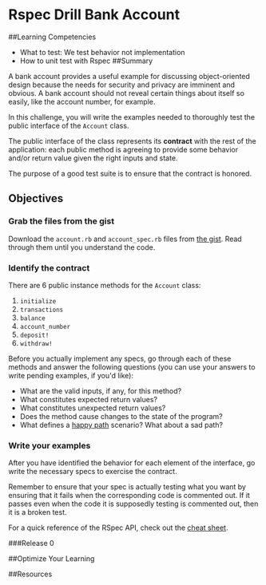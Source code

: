 # Rspec Drill Bank Account 
 
##Learning Competencies
- What to test: We test behavior not implementation
- How to unit test with Rspec
##Summary 

 A bank account provides a useful example for discussing object-oriented design because the needs for security and privacy are imminent and obvious.  A bank account should not reveal certain things about itself so easily, like the account number, for example.

In this challenge, you will write the examples needed to thoroughly test the public interface of the `Account` class.

The public interface of the class represents its **contract** with the rest of the application: each public method is agreeing to provide some behavior and/or return value given the right inputs and state.

The purpose of a good test suite is to ensure that the contract is honored.

## Objectives

### Grab the files from the gist

Download the `account.rb` and `account_spec.rb` files from [the gist](https://gist.github.com/dbc-challenges/6ee9524509555a3e4ba3).  Read through them until you understand the code.

### Identify the contract

There are 6 public instance methods for the `Account` class:

1. `initialize`
2. `transactions`
3. `balance`
4. `account_number`
5. `deposit!`
6. `withdraw!`

Before you actually implement any specs, go through each of these methods and answer the following questions (you can use your answers to write pending examples, if you'd like):

- What are the valid inputs, if any, for this method?
- What constitutes expected return values?
- What constitutes unexpected return values?
- Does the method cause changes to the state of the program?
- What defines a [happy path](http://en.wikipedia.org/wiki/Happy_path) scenario?  What about a sad path?

### Write your examples

After you have identified the behavior for each element of the interface, go write the necessary specs to exercise the contract.

Remember to ensure that your spec is actually testing what you want by ensuring that it fails when the corresponding code is commented out.  If it passes even when the code it is supposedly testing is commented out, then it is a broken test.

For a quick reference of the RSpec API, check out the [cheat sheet](http://cheat.errtheblog.com/s/rspec). 

###Release 0 

##Optimize Your Learning 

##Resources
